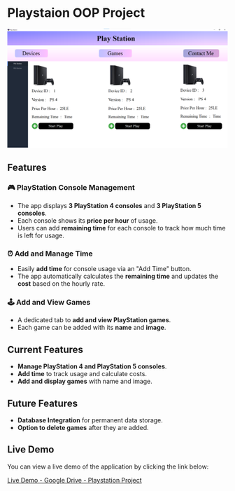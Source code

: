 # Playstaion OOP Project


![Main Project Image](https://raw.githubusercontent.com/SamirAhmedElDod/PlayStation--OPP-Project----Windows-Form-App-With-Database-C-/master/Assets%20For%20Readme/Playstation.png)


## Features

### 🎮 **PlayStation Console Management**
- The app displays **3 PlayStation 4 consoles** and **3 PlayStation 5 consoles**.
- Each console shows its **price per hour** of usage.
- Users can add **remaining time** for each console to track how much time is left for usage.

### ⏰ **Add and Manage Time**
- Easily **add time** for console usage via an "Add Time" button.
- The app automatically calculates the **remaining time** and updates the **cost** based on the hourly rate.

### 🕹️ **Add and View Games**
- A dedicated tab to **add and view PlayStation games**.
- Each game can be added with its **name** and **image**.


## Current Features

- **Manage PlayStation 4 and PlayStation 5 consoles**.
- **Add time** to track usage and calculate costs.
- **Add and display games** with name and image.

## Future Features

- **Database Integration** for permanent data storage.
- **Option to delete games** after they are added.

## Live Demo

You can view a live demo of the application by clicking the link below:

[Live Demo - Google Drive - Playstation Project](https://drive.google.com/file/d/18rSu_1snRCuULiGqL3CG6k8oyCw7QyRz/view?usp=drive_link)
